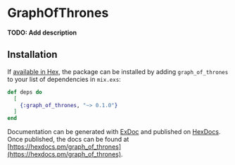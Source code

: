 # GraphOfThrones

**TODO: Add description**

## Installation

If [available in Hex](https://hex.pm/docs/publish), the package can be installed
by adding `graph_of_thrones` to your list of dependencies in `mix.exs`:

```elixir
def deps do
  [
    {:graph_of_thrones, "~> 0.1.0"}
  ]
end
```

Documentation can be generated with [ExDoc](https://github.com/elixir-lang/ex_doc)
and published on [HexDocs](https://hexdocs.pm). Once published, the docs can
be found at [https://hexdocs.pm/graph_of_thrones](https://hexdocs.pm/graph_of_thrones).

